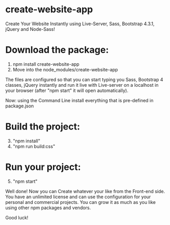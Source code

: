 # create-website-app
Create Your Website Instantly using Live-Server, Sass, Bootstrap 4.3.1, jQuery and Node-Sass!


Download the package:
=====================
1. npm install create-website-app
2. Move into the node_modules/create-website-app


The files are configured so that you can start typing you Sass, Bootstrap 4 classes, jQuery instantly and run it live with Live-server on a localhost in your browser (after "npm start" it will open automatically).

Now: using the Command Line install everything that is pre-defined in package.json


Build the project:
==================
3. "npm install"  
4. "npm run build:css"



Run your project:
========================
5. "npm start"


Well done! Now you can Create whatever your like from the Front-end side. You have an unlimited license and can use the configuration for your personal and commercial projects. You can grow it as much as you like using other npm packages and vendors.


Good luck!
